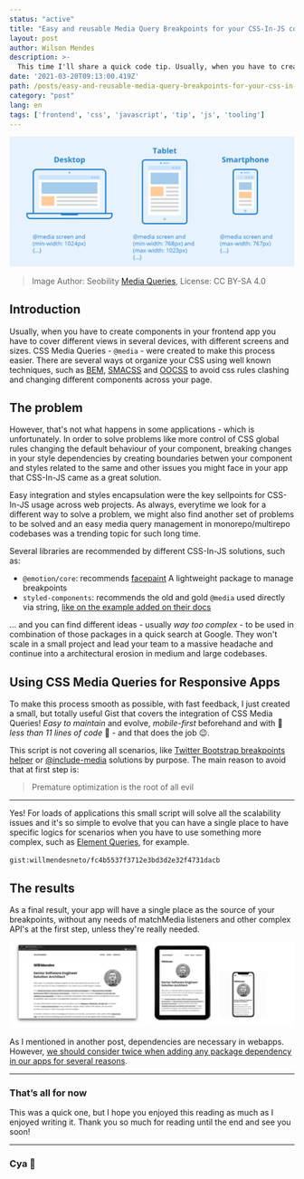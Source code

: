 ```yaml
---
status: "active"
title: "Easy and reusable Media Query Breakpoints for your CSS-In-JS components"
layout: post
author: Wilson Mendes
description: >-
  This time I'll share a quick code tip. Usually, when you have to create components in your frontend app you have to cover different views in several devices, with different screens and sizes. CSS Media Queries - `@media` - were created to make this process easier.
date: '2021-03-20T09:13:00.419Z'
path: /posts/easy-and-reusable-media-query-breakpoints-for-your-css-in-js-components/
category: "post"
lang: en
tags: ['frontend', 'css', 'javascript', 'tip', 'js', 'tooling']
---
```


![](./screen-with-different-sizes.png)

> Image Author: Seobility [Media Queries](https://www.seobility.net/en/wiki/Media_Queries), License: CC BY-SA 4.0

## Introduction

Usually, when you have to create components in your frontend app you have to cover different views in several devices, with different screens and sizes. CSS Media Queries - `@media` - were created to make this process easier. There are several ways ot organize your CSS using well known techniques, such as [BEM](http://getbem.com/), [SMACSS](http://smacss.com/) and [OOCSS](http://oocss.org/) to avoid css rules clashing and changing different components across your page.

## The problem

However, that's not what happens in some applications - which is unfortunately. In order to solve problems like more control of CSS global rules changing the default behaviour of your component, breaking changes in your style dependencies by creating boundaries betwen your component and styles related to the same and other issues you might face in your app that CSS-In-JS came as a great solution.

Easy integration and styles encapsulation were the key sellpoints for CSS-In-JS usage across web projects. As always, everytime we look for a different way to solve a problem, we might also find another set of problems to be solved and an easy media query management in monorepo/multirepo codebases was a trending topic for such long time.

Several libraries are recommended by different CSS-In-JS solutions, such as:
- `@emotion/core`: recommends [facepaint](https://emotion.sh/docs/media-queries#facepaint) A lightweight package to manage breakpoints
- `styled-components`: recommends the old and gold `@media` used directly via string, [like on the example added on their docs](https://styled-components.com/docs/api#supported-css)

... and you can find different ideas - usually _way too complex_ - to be used in combination of those packages in a quick search at Google. They won't scale in a small project and lead your team to a massive headache and continue into a architectural erosion in medium and large codebases.

## Using CSS Media Queries for Responsive Apps

To make this process smooth as possible, with fast feedback, I just created a small, but totally useful Gist that covers the integration of CSS Media Queries! *Easy to maintain* and evolve, *mobile-first* beforehand and with 🤩 *less than 11 lines of code* 🤩 - and that does the job 😉.

This script is not covering all scenarios, like [Twitter Bootstrap breakpoints helper](https://getbootstrap.com/docs/5.0/layout/breakpoints/) or [@include-media](https://eduardoboucas.github.io/include-media/) solutions by purpose. The main reason to avoid that at first step is:


> Premature optimization is the root of all evil

<hr/>

Yes! For loads of applications this small script will solve all the scalability issues and it's so simple to evolve that you can have a single place to have specific logics for scenarios when you have to use something more complex, such as [Element Queries](https://www.smashingmagazine.com/2016/07/how-i-ended-up-with-element-queries-and-how-you-can-use-them-today/), for example.

`gist:willmendesneto/fc4b5537f3712e3bd3d2e32f4731dacb`

## The results

As a final result, your app will have a single place as the source of your breakpoints, without any needs of matchMedia listeners and other complex API's at the first step, unless they're really needed. 

![CSS Media Queries helper in action](./website-media-queries.jpg)


As I mentioned in another post, dependencies are necessary in webapps. However, [we should consider twice when adding any package dependency in our apps for several reasons](https://willmendesneto.com/posts/solving-a-problem-is-more-than-just-adding-a-new-dependency).

<hr/>

### That’s all for now

This was a quick one, but I hope you enjoyed this reading as much as I enjoyed writing it. Thank you so much for reading until the end and see you soon!

<hr />

### Cya 👋
